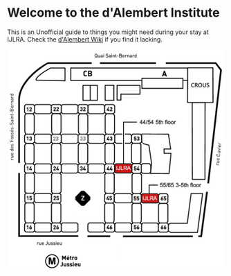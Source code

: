 # Welcome to the d'Alembert Institute

This is an Unofficial guide to things you might need during your stay at IJLRA. Check the [d'Alembert Wiki](http://wiki.dalembert.upmc.fr) if you find it lacking.

![Screenshot](img/map_jussieu.jpg)
